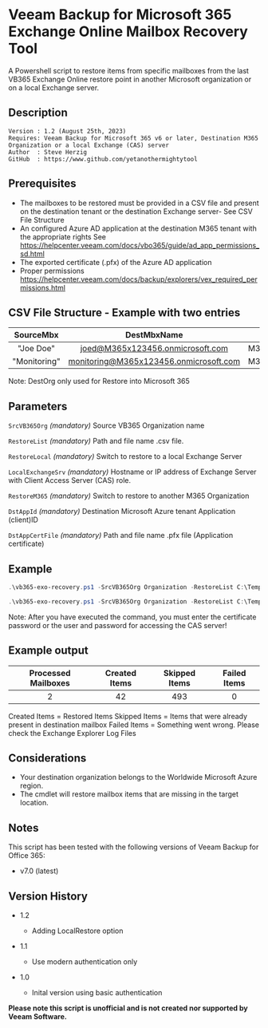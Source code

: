# Veeam Backup for Microsoft 365 Exchange Online Mailbox Recovery Tool
A Powershell script to restore items from specific mailboxes from the last VB365 Exchange Online restore point in another Microsoft organization or on a local Exchange server.


## Description
~~~~
Version : 1.2 (August 25th, 2023)
Requires: Veeam Backup for Microsoft 365 v6 or later, Destination M365 Organization or a local Exchange (CAS) server
Author  : Steve Herzig
GitHub  : https://www.github.com/yetanothermightytool
~~~~

## Prerequisites

- The mailboxes to be restored must be provided in a CSV file and present on the destination tenant or the destination Exchange server- See CSV File Structure
- An configured Azure AD application at the destination M365 tenant with the appropriate rights
  See https://helpcenter.veeam.com/docs/vbo365/guide/ad_app_permissions_sd.html
- The exported certificate (.pfx) of the Azure AD application
- Proper permissions https://helpcenter.veeam.com/docs/backup/explorers/vex_required_permissions.html

## CSV File Structure - Example with two entries
SourceMbx | DestMbxName | DestOrg
| :---:   | :---:       | :---: 
"Joe Doe" | joed@M365x123456.onmicrosoft.com | M365x123456.onmicrosoft.com
"Monitoring" | monitoring@M365x123456.onmicrosoft.com |M365x123456.onmicrosoft.com

Note: DestOrg only used for Restore into Microsoft 365

## Parameters
`SrcVB365Org`
_(mandatory)_ Source VB365 Organization name

`RestoreList`
_(mandatory)_ Path and file name .csv file.

`RestoreLocal`
_(mandatory)_ Switch to restore to a local Exchange Server

`LocalExchangeSrv`
_(mandatory)_ Hostname or IP address of Exchange Server with Client Access Server (CAS) role. 

`RestoreM365`
_(mandatory)_ Switch to restore to another M365 Organization

`DstAppId`
_(mandatory)_ Destination Microsoft Azure tenant Application (client)ID

`DstAppCertFile`
_(mandatory)_ Path and file name .pfx file (Application certificate)
  
## Example
```powershell
.\vb365-exo-recovery.ps1 -SrcVB365Org Organization -RestoreList C:\Temp\migrator.csv -RestoreM365 -DstAppId <your-id> -DstAppCertFile C:\temp\cert.pfx  
```

```powershell
.\vb365-exo-recovery.ps1 -SrcVB365Org Organization -RestoreList C:\Temp\migrator.csv -RestoreLocal -LocalExchangeSrv cas.yourdomain.tld
```

Note: After you have executed the command, you must enter the certificate password or the user and password for accessing the CAS server!

## Example output

| Processed Mailboxes | Created Items | Skipped Items  | Failed Items
| :---:               | :---:         | :---:          | :---: 
| 2                   | 42            | 493            | 0                         

Created Items = Restored Items 
Skipped Items = Items that were already present in destination mailbox
Failed Items  = Something went wrong. Please check the Exchange Explorer Log Files

## Considerations

- Your destination organization belongs to the Worldwide Microsoft Azure region.
- The cmdlet will restore mailbox items that are missing in the target location.

## Notes

This script has been tested with the following versions of Veeam Backup for Office 365:
  - v7.0 (latest)

## Version History
* 1.2
    * Adding LocalRestore option
* 1.1
    * Use modern authentication only
        
* 1.0
    * Inital version using basic authentication

**Please note this script is unofficial and is not created nor supported by Veeam Software.**

